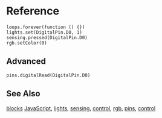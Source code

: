 # Reference


```namespaces
loops.forever(function () {})
lights.set(DigitalPin.D0, 1)
sensing.pressed(DigitalPin.D0)
rgb.setColor(0)
```

## Advanced

```namespaces
pins.digitalRead(DigitalPin.D0)
```

## See Also

[blocks](/blocks)
[JavaScript](/javascript),
[lights](/reference/lights),
[sensing](/reference/sensing),
[control](/reference/control),
[rgb](/reference/rgb),
[pins](/reference/pins),
[control](/reference/control)
